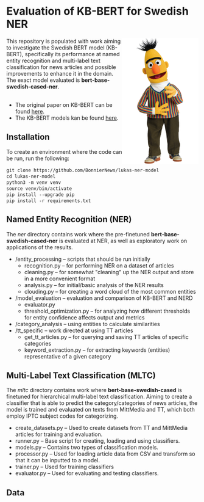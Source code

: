 # Evaluation of KB-BERT for Swedish NER
<img align="right" width="200" height="330" src="images/bert.png">
This repository is populated with work aiming to investigate the Swedish BERT model (KB-BERT), specifically its performance at named entity recognition and multi-label text classification for news articles and possible improvements to enhance it in the domain. The exact model evaluated is <b>bert-base-swedish-cased-ner</b>.<br/><br/>

* The original paper on KB-BERT can be found [here](https://arxiv.org/pdf/2007.01658.pdf).
* The KB-BERT models kan be found [here](https://github.com/Kungbib/swedish-bert-models).


## Installation
To create an environment where the code can be run, run the following:
```
git clone https://github.com/BonnierNews/lukas-ner-model
cd lukas-ner-model
python3 -m venv venv
source venv/bin/activate
pip install --upgrade pip
pip install -r requirements.txt
```

## Named Entity Recognition (NER)
The <i>ner</i> directory contains work where the pre-finetuned <b>bert-base-swedish-cased-ner</b> is evaluated at NER, as well as exploratory work on applications of the results.

* /entity_processing – scripts that should be run initially
    * recognition.py – for performing NER on a dataset of articles
    * cleaning.py – for somewhat "cleaning" up the NER output and store in a more convenient format
    * analysis.py – for initial/basic analysis of the NER results
    * clouding.py – for creating a word cloud of the most common entities
* /model_evaluation – evaluation and comparison of KB-BERT and NERD
    * evaluator.py
    * threshold_optimization.py – for analyzing how different thresholds for entity confidence affects output and metrics
* /category_analysis – using entities to calculate similarities
* /tt_specific – work directed at using TT articles
    * get_tt_articles.py – for querying and saving TT articles of specific categories
    * keyword_extraction.py – for extracting keywords (entities) representative of a given category

## Multi-Label Text Classification (MLTC)
The <i>mltc</i> directory contains work where <b>bert-base-swedish-cased</b> is finetuned for hierarchical multi-label text classification. Aiming to create a classifier that is able to predict the category/categories of news articles, the model is trained and evaluated on texts from MittMedia and TT, which both employ IPTC subject codes for categorizing.

* create_datasets.py – Used to create datasets from TT and MittMedia articles for training and evaluation.
* runner.py – Base script for creating, loading and using classifiers.
* models.py – Contains two types of classification models.
* processor.py – Used for loading article data from CSV and transform so that it can be inputted to a model.
* trainer.py – Used for training classifiers
* evaluator.py – Used for evaluating and testing classifiers.

## Data
